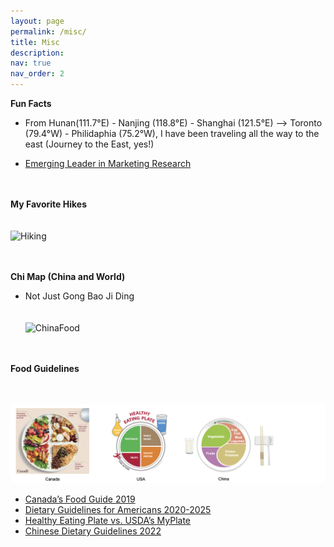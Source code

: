 ```yaml
---
layout: page
permalink: /misc/
title: Misc
description:
nav: true
nav_order: 2
---
```


**Fun Facts**

* From Hunan(111.7°E) - Nanjing (118.8°E) - Shanghai (121.5°E) –> Toronto (79.4°W) - Philidaphia (75.2°W), I have been traveling all the way to the east (Journey to the East, yes!)
<!--      111.7°E 118.8°E   121.5°E      79.4°W     75.2°W  -->
* <a href='https://arthurweilu.com/'>Emerging Leader in Marketing Research</a>
<br/><br/><br/>

**My Favorite Hikes**
<br/><br/><br/>
![Hiking](/assets/img/Hiking.png "Hiking")
<br/><br/><br/>


**Chi Map (China and World)**

* Not Just Gong Bao Ji Ding
<br/><br/><br/>
![ChinaFood](/assets/img/ChinaFood.jpg "ChinaFood")
<br/><br/><br/>


**Food Guidelines**
<br/><br/><br/>
<!-- ![FoodGuide](/assets/img/FoodGuide2.png "FoodGuide2") -->
[![FoodGuide2](/assets/img/FoodGuide2.png)](https://food-guide.canada.ca/en/)  

* <a href='https://food-guide.canada.ca/en/'>Canada’s Food Guide 2019</a>
* <a href='https://www.hsph.harvard.edu/nutritionsource/healthy-eating-plate-vs-usda-myplate/'>Dietary Guidelines for Americans 2020-2025</a>
* <a href='https://www.hsph.harvard.edu/nutritionsource/healthy-eating-plate-vs-usda-myplate/'>Healthy Eating Plate vs. USDA’s MyPlate</a>
* <a href='http://dg.cnsoc.org/imgnewslist_0602_1.htm'>Chinese Dietary Guidelines 2022</a>
<br/><br/><br/>
